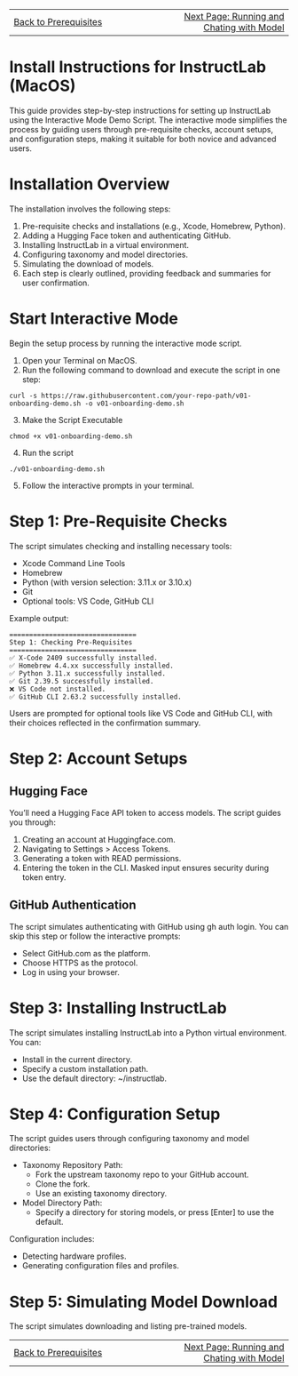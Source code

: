 <table style="border: none; width: 100%;">
  <tr>
    <td style="text-align: left; width: 50%;">
      <a href="https://justinxhale.github.io/instructlabdocs/prerequisites.html">Back to Prerequisites</a>
    </td>
    <td style="text-align: right; width: 50%;">
      <a href="#">Next Page: Running and Chating with Model</a>
    </td>
  </tr>
</table>

# Install Instructions for InstructLab (MacOS)
This guide provides step-by-step instructions for setting up InstructLab using the Interactive Mode Demo Script. The interactive mode simplifies the process by guiding users through pre-requisite checks, account setups, and configuration steps, making it suitable for both novice and advanced users.

# Installation Overview
The installation involves the following steps:

1. Pre-requisite checks and installations (e.g., Xcode, Homebrew, Python).
2. Adding a Hugging Face token and authenticating GitHub.
3. Installing InstructLab in a virtual environment.
4. Configuring taxonomy and model directories.
5. Simulating the download of models.
6. Each step is clearly outlined, providing feedback and summaries for user confirmation.

# Start Interactive Mode
Begin the setup process by running the interactive mode script.
1. Open your Terminal on MacOS.
2. Run the following command to download and execute the script in one step:
```
curl -s https://raw.githubusercontent.com/your-repo-path/v01-onboarding-demo.sh -o v01-onboarding-demo.sh
```
3. Make the Script Executable
```
chmod +x v01-onboarding-demo.sh
```
4. Run the script
```
./v01-onboarding-demo.sh
```
5. Follow the interactive prompts in your terminal. 

# Step 1: Pre-Requisite Checks
The script simulates checking and installing necessary tools:

- Xcode Command Line Tools
- Homebrew
- Python (with version selection: 3.11.x or 3.10.x)
- Git
- Optional tools: VS Code, GitHub CLI

Example output:
```
================================
Step 1: Checking Pre-Requisites
================================
✅ X-Code 2409 successfully installed.
✅ Homebrew 4.4.xx successfully installed.
✅ Python 3.11.x successfully installed.
✅ Git 2.39.5 successfully installed.
❌ VS Code not installed.
✅ GitHub CLI 2.63.2 successfully installed.
```
Users are prompted for optional tools like VS Code and GitHub CLI, with their choices reflected in the confirmation summary.

# Step 2: Account Setups
## Hugging Face
You’ll need a Hugging Face API token to access models. The script guides you through:

1. Creating an account at Huggingface.com.
2. Navigating to Settings > Access Tokens.
3. Generating a token with READ permissions.
4. Entering the token in the CLI.
Masked input ensures security during token entry.

## GitHub Authentication
The script simulates authenticating with GitHub using gh auth login. You can skip this step or follow the interactive prompts:

- Select GitHub.com as the platform.
- Choose HTTPS as the protocol.
- Log in using your browser.

# Step 3: Installing InstructLab
The script simulates installing InstructLab into a Python virtual environment. You can:

- Install in the current directory.
- Specify a custom installation path.
- Use the default directory: ~/instructlab.

# Step 4: Configuration Setup
The script guides users through configuring taxonomy and model directories:
- Taxonomy Repository Path:
  - Fork the upstream taxonomy repo to your GitHub account.
  - Clone the fork.
  - Use an existing taxonomy directory.
- Model Directory Path:
  - Specify a directory for storing models, or press [Enter] to use the default.

Configuration includes:
- Detecting hardware profiles.
- Generating configuration files and profiles.

# Step 5: Simulating Model Download
The script simulates downloading and listing pre-trained models. 

<table style="border: none; width: 100%;">
  <tr>
    <td style="text-align: left; width: 50%;">
      <a href="https://justinxhale.github.io/instructlabdocs/prerequisites.html">Back to Prerequisites</a>
    </td>
    <td style="text-align: right; width: 50%;">
      <a href="#">Next Page: Running and Chating with Model</a>
    </td>
  </tr>
</table>